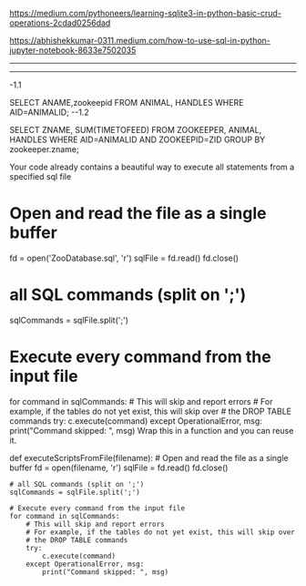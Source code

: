 https://medium.com/pythoneers/learning-sqlite3-in-python-basic-crud-operations-2cdad0256dad


https://abhishekkumar-0311.medium.com/how-to-use-sql-in-python-jupyter-notebook-8633e7502035

----------------------------------------------------------
----------------------------------------------------------


-1.1

SELECT ANAME,zookeepid
FROM ANIMAL, HANDLES
WHERE AID=ANIMALID;
--1.2

SELECT ZNAME, SUM(TIMETOFEED)
FROM ZOOKEEPER, ANIMAL, HANDLES
WHERE AID=ANIMALID AND ZOOKEEPID=ZID
GROUP BY zookeeper.zname;








Your code already contains a beautiful way to execute all statements from a specified sql file

# Open and read the file as a single buffer
fd = open('ZooDatabase.sql', 'r')
sqlFile = fd.read()
fd.close()

# all SQL commands (split on ';')
sqlCommands = sqlFile.split(';')

# Execute every command from the input file
for command in sqlCommands:
    # This will skip and report errors
    # For example, if the tables do not yet exist, this will skip over
    # the DROP TABLE commands
    try:
        c.execute(command)
    except OperationalError, msg:
        print("Command skipped: ", msg)
Wrap this in a function and you can reuse it.

def executeScriptsFromFile(filename):
    # Open and read the file as a single buffer
    fd = open(filename, 'r')
    sqlFile = fd.read()
    fd.close()

    # all SQL commands (split on ';')
    sqlCommands = sqlFile.split(';')

    # Execute every command from the input file
    for command in sqlCommands:
        # This will skip and report errors
        # For example, if the tables do not yet exist, this will skip over
        # the DROP TABLE commands
        try:
            c.execute(command)
        except OperationalError, msg:
            print("Command skipped: ", msg)
